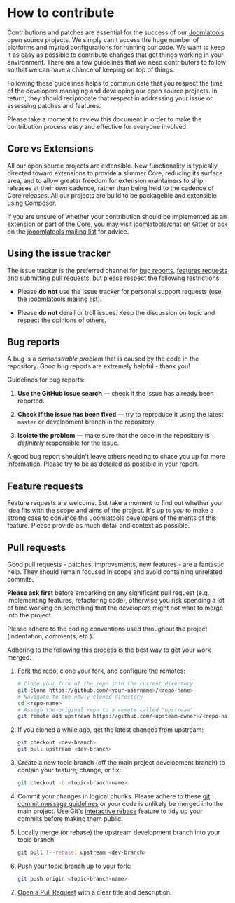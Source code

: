 # How to contribute

Contributions and patches are essential for the success of our [Joomlatools](http://developer.joomlaotols.com) 
open source projects. We simply can't access the huge number of platforms 
and myriad configurations for running our code. We want to keep it as easy 
as possible to contribute changes that get things working in your environment. 
There are a few guidelines that we need contributors to follow so that we 
can have a chance of keeping on top of things.

Following these guidelines helps to communicate that you respect the time of
the developers managing and developing our open source projects. In return,
they should reciprocate that respect in addressing your issue or assessing
patches and features.

Please take a moment to review this document in order to make the contribution
process easy and effective for everyone involved.

## Core vs Extensions

All our open source projects are extensible. New functionality is typically 
directed toward extensions to provide a slimmer Core, reducing its surface 
area, and to allow greater freedom for extension maintainers to ship releases 
at their own cadence, rather than being held to the cadence of Core releases. 
All our projects are build to be packageble and extensible using [Composer](https://getcomposer.org/).

If you are unsure of whether your contribution should be implemented as an 
extension or part of the Core, you may visit
[joomlatools/chat on Gitter](http://gitter.com/joomlatools/chat) or ask on the
[jooomlatools mailing list](https://groups.google.com/forum/#!forum/joomlatools-dev)
for advice.

## Using the issue tracker

The issue tracker is the preferred channel for [bug reports](#bugs),
[features requests](#features) and [submitting pull
requests](#pull-requests), but please respect the following restrictions:

* Please **do not** use the issue tracker for personal support requests (use the
  [jooomlatools mailing list](https://groups.google.com/forum/#!forum/joomlatools-dev)).

* Please **do not** derail or troll issues. Keep the discussion on topic and
  respect the opinions of others.


<a name="bugs"></a>
## Bug reports

A bug is a _demonstrable problem_ that is caused by the code in the repository.
Good bug reports are extremely helpful - thank you!

Guidelines for bug reports:

1. **Use the GitHub issue search** &mdash; check if the issue has already been
   reported.

2. **Check if the issue has been fixed** &mdash; try to reproduce it using the
   latest `master` or development branch in the repository.

3. **Isolate the problem** &mdash; make sure that the code in the repository is
_definitely_ responsible for the issue.

A good bug report shouldn't leave others needing to chase you up for more
information. Please try to be as detailed as possible in your report.


<a name="features"></a>
## Feature requests

Feature requests are welcome. But take a moment to find out whether your idea
fits with the scope and aims of the project. It's up to *you* to make a strong
case to convince the Joomlatools developers of the merits of this feature. Please
provide as much detail and context as possible.


<a name="pull-requests"></a>
## Pull requests

Good pull requests - patches, improvements, new features - are a fantastic
help. They should remain focused in scope and avoid containing unrelated
commits.

**Please ask first** before embarking on any significant pull request (e.g.
implementing features, refactoring code), otherwise you risk spending a lot of
time working on something that the developers might not want to merge into the
project.

Please adhere to the coding conventions used throughout the project (indentation,
comments, etc.).

Adhering to the following this process is the best way to get your work
merged:

1. [Fork](http://help.github.com/fork-a-repo/) the repo, clone your fork,
   and configure the remotes:

   ```bash
   # Clone your fork of the repo into the current directory
   git clone https://github.com/<your-username>/<repo-name>
   # Navigate to the newly cloned directory
   cd <repo-name>
   # Assign the original repo to a remote called "upstream"
   git remote add upstream https://github.com/<upsteam-owner>/<repo-name>
   ```

2. If you cloned a while ago, get the latest changes from upstream:

   ```bash
   git checkout <dev-branch>
   git pull upstream <dev-branch>
   ```

3. Create a new topic branch (off the main project development branch) to
   contain your feature, change, or fix:

   ```bash
   git checkout -b <topic-branch-name>
   ```

4. Commit your changes in logical chunks. Please adhere to these [git commit
   message guidelines](http://tbaggery.com/2008/04/19/a-note-about-git-commit-messages.html)
   or your code is unlikely be merged into the main project. Use Git's
   [interactive rebase](https://help.github.com/articles/interactive-rebase)
   feature to tidy up your commits before making them public.

5. Locally merge (or rebase) the upstream development branch into your topic branch:

   ```bash
   git pull [--rebase] upstream <dev-branch>
   ```

6. Push your topic branch up to your fork:

   ```bash
   git push origin <topic-branch-name>
   ```

10. [Open a Pull Request](https://help.github.com/articles/using-pull-requests/)
    with a clear title and description.
